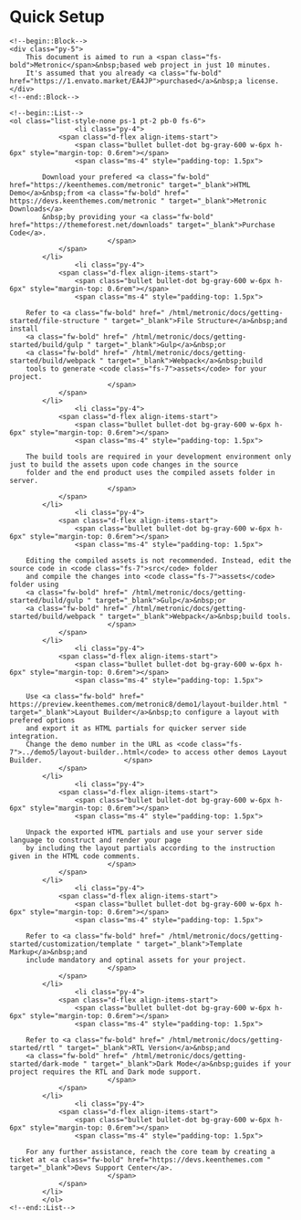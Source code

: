 <div class="card card-docs flex-row-fluid mb-2" id="kt_docs_content_card"> 
        <!--begin::Card Body-->
        <div class="card-body fs-6 py-15 px-10 py-lg-15 px-lg-15 text-gray-700">
            
<!--begin::Section-->
<div class="py-0">
    <!--begin::Heading-->
    <h1 class="fw-bold mb-5">
        Quick Setup
    </h1>
    <!--end::Heading-->

    <!--begin::Block-->
    <div class="py-5">
        This document is aimed to run a <span class="fs-bold">Metronic</span>&nbsp;based web project in just 10 minutes. 
        It's assumed that you already <a class="fw-bold" href="https://1.envato.market/EA4JP">purchased</a>&nbsp;a license.
    </div>
    <!--end::Block-->

    <!--begin::List-->
    <ol class="list-style-none ps-1 pt-2 pb-0 fs-6">
                    <li class="py-4">
                <span class="d-flex align-items-start">
                    <span class="bullet bullet-dot bg-gray-600 w-6px h-6px" style="margin-top: 0.6rem"></span>
                    <span class="ms-4" style="padding-top: 1.5px">
                        
            Download your prefered <a class="fw-bold" href="https://keenthemes.com/metronic" target="_blank">HTML Demo</a>&nbsp;from <a class="fw-bold" href=" https://devs.keenthemes.com/metronic " target="_blank">Metronic Downloads</a> 
            &nbsp;by providing your <a class="fw-bold" href="https://themeforest.net/downloads" target="_blank">Purchase Code</a>.
                            </span>
                </span>
            </li>
                    <li class="py-4">
                <span class="d-flex align-items-start">
                    <span class="bullet bullet-dot bg-gray-600 w-6px h-6px" style="margin-top: 0.6rem"></span>
                    <span class="ms-4" style="padding-top: 1.5px">
                        
        Refer to <a class="fw-bold" href=" /html/metronic/docs/getting-started/file-structure " target="_blank">File Structure</a>&nbsp;and install 
        <a class="fw-bold" href=" /html/metronic/docs/getting-started/build/gulp " target="_blank">Gulp</a>&nbsp;or 
        <a class="fw-bold" href=" /html/metronic/docs/getting-started/build/webpack " target="_blank">Webpack</a>&nbsp;build 
        tools to generate <code class="fs-7">assets</code> for your project. 
                            </span>
                </span>
            </li>
                    <li class="py-4">
                <span class="d-flex align-items-start">
                    <span class="bullet bullet-dot bg-gray-600 w-6px h-6px" style="margin-top: 0.6rem"></span>
                    <span class="ms-4" style="padding-top: 1.5px">
                        
        The build tools are required in your development environment only just to build the assets upon code changes in the source 
        folder and the end product uses the compiled assets folder in server.
                            </span>
                </span>
            </li>
                    <li class="py-4">
                <span class="d-flex align-items-start">
                    <span class="bullet bullet-dot bg-gray-600 w-6px h-6px" style="margin-top: 0.6rem"></span>
                    <span class="ms-4" style="padding-top: 1.5px">
                        
        Editing the compiled assets is not recommended. Instead, edit the source code in <code class="fs-7">src</code> folder 
        and compile the changes into <code class="fs-7">assets</code> folder using 
        <a class="fw-bold" href=" /html/metronic/docs/getting-started/build/gulp " target="_blank">Gulp</a>&nbsp;or 
        <a class="fw-bold" href=" /html/metronic/docs/getting-started/build/webpack " target="_blank">Webpack</a>&nbsp;build tools.
                            </span>
                </span>
            </li>
                    <li class="py-4">
                <span class="d-flex align-items-start">
                    <span class="bullet bullet-dot bg-gray-600 w-6px h-6px" style="margin-top: 0.6rem"></span>
                    <span class="ms-4" style="padding-top: 1.5px">
                        
        Use <a class="fw-bold" href=" https://preview.keenthemes.com/metronic8/demo1/layout-builder.html " target="_blank">Layout Builder</a>&nbsp;to configure a layout with prefered options 
        and export it as HTML partials for quicker server side integration.
        Change the demo number in the URL as <code class="fs-7">../demo5/layout-builder..html</code> to access other demos Layout Builder.                    </span>
                </span>
            </li>
                    <li class="py-4">
                <span class="d-flex align-items-start">
                    <span class="bullet bullet-dot bg-gray-600 w-6px h-6px" style="margin-top: 0.6rem"></span>
                    <span class="ms-4" style="padding-top: 1.5px">
                        
        Unpack the exported HTML partials and use your server side language to construct and render your page 
        by including the layout partials according to the instruction given in the HTML code comments.
                            </span>
                </span>
            </li>
                    <li class="py-4">
                <span class="d-flex align-items-start">
                    <span class="bullet bullet-dot bg-gray-600 w-6px h-6px" style="margin-top: 0.6rem"></span>
                    <span class="ms-4" style="padding-top: 1.5px">
                        
        Refer to <a class="fw-bold" href=" /html/metronic/docs/getting-started/customization/template " target="_blank">Template Markup</a>&nbsp;and 
        include mandatory and optinal assets for your project.
                            </span>
                </span>
            </li>
                    <li class="py-4">
                <span class="d-flex align-items-start">
                    <span class="bullet bullet-dot bg-gray-600 w-6px h-6px" style="margin-top: 0.6rem"></span>
                    <span class="ms-4" style="padding-top: 1.5px">
                        
        Refer to <a class="fw-bold" href=" /html/metronic/docs/getting-started/rtl " target="_blank">RTL Version</a>&nbsp;and 
        <a class="fw-bold" href=" /html/metronic/docs/getting-started/dark-mode " target="_blank">Dark Mode</a>&nbsp;guides if your project requires the RTL and Dark mode support.
                            </span>
                </span>
            </li>
                    <li class="py-4">
                <span class="d-flex align-items-start">
                    <span class="bullet bullet-dot bg-gray-600 w-6px h-6px" style="margin-top: 0.6rem"></span>
                    <span class="ms-4" style="padding-top: 1.5px">
                        
        For any further assistance, reach the core team by creating a ticket at <a class="fw-bold" href="https://devs.keenthemes.com " target="_blank">Devs Support Center</a>.
                            </span>
                </span>
            </li>
            </ol>
    <!--end::List-->
</div>
<!--end::Section-->        </div>
        <!--end::Card Body-->
    </div>